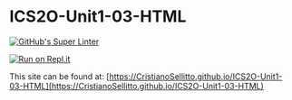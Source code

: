 # ICS2O-Unit1-03-HTML

[![GitHub's Super Linter](https://github.com/CristianoSellitto/ICS2O-Unit1-03-HTML/workflows/GitHub's%20Super%20Linter/badge.svg)](https://github.com/CristianoSellitto/ICS2O-Unit1-03-HTML/actions)

[![Run on Repl.it](https://repl.it/badge/github/CristianoSellitto/ICS2O-Unit1-03-HTML)](https://repl.it/github/CristianoSellitto/ICS2O-Unit1-03-HTML)

This site can be found at: [https://CristianoSellitto.github.io/ICS2O-Unit1-03-HTML](https://CristianoSellitto.github.io/ICS2O-Unit1-03-HTML)
